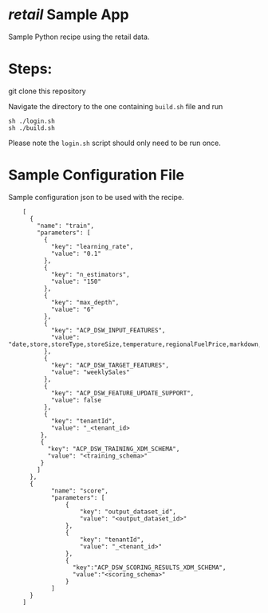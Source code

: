 # _retail_ Sample App

Sample Python recipe using the retail data.

# Steps:
git clone this repository

Navigate the directory to the one containing `build.sh` file and run

```
sh ./login.sh
sh ./build.sh
```

Please note the `login.sh` script should only need to be run once.

# Sample Configuration File
Sample configuration json to be used with the recipe.
```
    [
      {
        "name": "train",
        "parameters": [
          {
            "key": "learning_rate",
            "value": "0.1"
          },
          {
            "key": "n_estimators",
            "value": "150"
          },
          {
            "key": "max_depth",
            "value": "6"
          },
          {
            "key": "ACP_DSW_INPUT_FEATURES",
            "value": "date,store,storeType,storeSize,temperature,regionalFuelPrice,markdown,cpi,unemployment,isHoliday"
          },
          {
            "key": "ACP_DSW_TARGET_FEATURES",
            "value": "weeklySales"
          },
          {
            "key": "ACP_DSW_FEATURE_UPDATE_SUPPORT",
            "value": false
          },
          {
            "key": "tenantId",
            "value": "_<tenant_id>
         },
         {
           "key": "ACP_DSW_TRAINING_XDM_SCHEMA",
           "value": "<training_schema>"
         }
        ]
      },
      {
            "name": "score",
            "parameters": [
                {
                    "key": "output_dataset_id",
                    "value": "<output_dataset_id>"
                },
                {
                    "key": "tenantId",
                    "value": "_<tenant_id>"
                },
                {
                  "key":"ACP_DSW_SCORING_RESULTS_XDM_SCHEMA",
                  "value":"<scoring_schema>"
                }
            ]
      }
    ]
```

